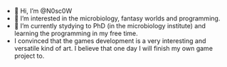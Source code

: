 - 👋 Hi, I’m @N0sc0W
- 👀 I’m interested in the microbiology, fantasy worlds and programming.
- 🌱 I’m currently stydying to PhD (in the microbiology institute) and learning the programming in my free time.
- I convinced that the games development is a very interesting and versatile kind of art. I believe that one day I will finish my own game project to.

<!---
N0sc0W/N0sc0W is a ✨ special ✨ repository because its `README.md` (this file) appears on your GitHub profile.
You can click the Preview link to take a look at your changes.
--->
